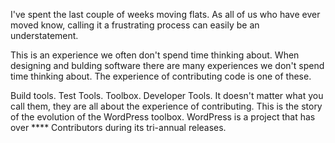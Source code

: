 I've spent the last couple of weeks moving flats.  As all of us who have ever moved know, calling it a frustrating process can easily be an understatement.

This is an experience we often don't spend time thinking about. When designing and bulding software there are many experiences we don't spend time thinking about. The experience of contributing code is one of these. 


Build tools. Test Tools. Toolbox. Developer Tools. It doesn't matter what you call them, they are all about the experience of contributing.  This is the story of the evolution of the WordPress toolbox.  WordPress is a project that has over **** Contributors during its tri-annual releases.    
